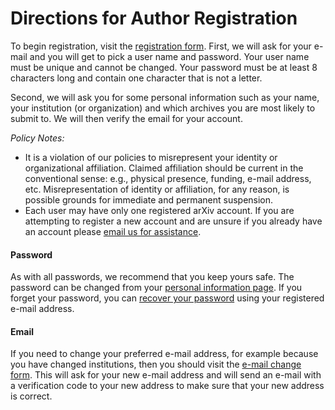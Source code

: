 Directions for Author Registration
==================================

To begin registration, visit the [registration form](/user/register).
First, we will ask for your e-mail and you will get to pick a user name
and password. Your user name must be unique and cannot be changed. Your
password must be at least 8 characters long and contain one character
that is not a letter.

Second, we will ask you for some personal information such as your name,
your institution (or organization) and which archives you are most
likely to submit to. We will then verify the email for your account.

*Policy Notes:*

-   It is a violation of our policies to misrepresent your identity or
    organizational affiliation. Claimed affiliation should be current in
    the conventional sense: e.g., physical presence, funding, e-mail
    address, etc. Misrepresentation of identity or affiliation, for any
    reason, is possible grounds for immediate and permanent suspension.
-   Each user may have only one registered arXiv account. If you are
    attempting to register a new account and are unsure if you already
    have an account please [email us for
    assistance](mailto:help@arxiv.org).

#### Password

As with all passwords, we recommend that you keep yours safe. The
password can be changed from your [personal information page](/user/).
If you forget your password, you can [recover your
password](/user/lost_password) using your registered e-mail address.

#### <span id="emailchange"></span>Email

If you need to change your preferred e-mail address, for example because
you have changed institutions, then you should visit the [e-mail change
form](/auth/email-change-form). This will ask for your new e-mail
address and will send an e-mail with a verification code to your new
address to make sure that your new address is correct.
